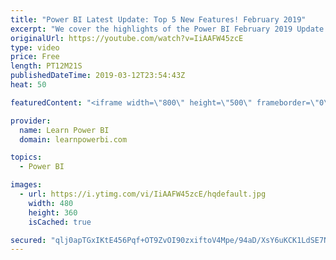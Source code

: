 ```yaml
---
title: "Power BI Latest Update: Top 5 New Features! February 2019"
excerpt: "We cover the highlights of the Power BI February 2019 Update.  👉 For Complete Playlist of Power BI Monthly Updates Watch : https://www.youtube.com/playlist?list=PL7GQQXV5Z8ee6n2ZLywS9BaA5eePSrk4R  Power BI February 2019 Highlights: ▪️ Reporting  ▫️ Cross-highlight on a single point in line charts  ▫️"
originalUrl: https://youtube.com/watch?v=IiAAFW45zcE
type: video
price: Free
length: PT12M21S
publishedDateTime: 2019-03-12T23:54:43Z
heat: 50

featuredContent: "<iframe width=\"800\" height=\"500\" frameborder=\"0\" src=\"https://www.youtube.com/embed/IiAAFW45zcE\" allow=\"accelerometer; autoplay; encrypted-media; gyroscope; picture-in-picture\" allowfullscreen></iframe>"

provider:
  name: Learn Power BI
  domain: learnpowerbi.com

topics:
  - Power BI

images:
  - url: https://i.ytimg.com/vi/IiAAFW45zcE/hqdefault.jpg
    width: 480
    height: 360
    isCached: true

secured: "qlj0apTGxIKtE456Pqf+OT9ZvOI90zxiftoV4Mpe/94aD/XsY6uKCK1LdSE7N7EqB83x61gJOcTFmWCwFNjhbV6vxwixIm8MRMPxXxH2wv66ub1RKeNI5SAWd2lgUV4DeUetR+rUozY55t8AEm6JiA2aNEpDs3yeosspkXqABYTdsxKSf/XmX+Hl7dp6w703JRlNGIsVT6n/GIRY8d/pXfie5uzpNLbwl9c13pDYTENe6EAmjLLzMJJwc/BE4LDqWwVF9c/62jbDNphxwrOCG1j9v42MdIOiUfl5fe0gesDo9RjHGVek+P6FcjCkFnI4MJfYLbcCv9QyzHAaKNLe+WnSCMWgQj+mqRkSWttTtGYEfku4/o/Tuf8l1J8LoLsJsj3braqJCDAOmtn1V1Ab/sTPLYTfXHfA5npwm3wxVOQ=;z/byVAxXpn1gW8DvHt9N6w=="
---
```


